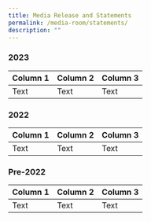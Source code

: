 ```yaml
---
title: Media Release and Statements
permalink: /media-room/statements/
description: ""
---
```

### 2023
| Column 1 | Column 2 | Column 3 |
| -------- | -------- | -------- |
| Text     | Text     | Text     |



### 2022
| Column 1 | Column 2 | Column 3 |
| -------- | -------- | -------- |
| Text     | Text     | Text     |



### Pre-2022
| Column 1 | Column 2 | Column 3 |
| -------- | -------- | -------- |
| Text     | Text     | Text     |

